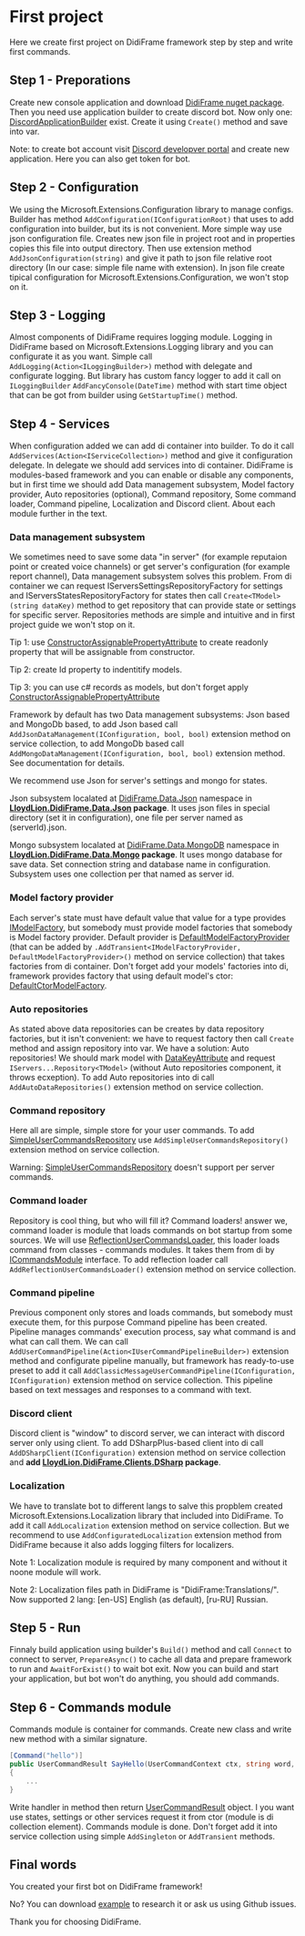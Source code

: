 # First project

Here we create first project on DidiFrame framework step by step and write first commands.

## Step 1 - Preporations

Create new console application and download [DidiFrame nuget package](https://www.nuget.org/packages/LloydLion.DidiFrame/).
Then you need use application builder to create discord bot.
Now only one: [DiscordApplicationBuilder](../api/DidiFrame.Application.DiscordApplicationBuilder.html) exist.
Create it using `Create()` method and save into var.

Note: to create bot account visit [Discord developver portal](https://discord.com/developers/applications) and create new application.
Here you can also get token for bot.

## Step 2 - Configuration

We using the Microsoft.Extensions.Configuration library to manage configs.
Builder has method `AddConfiguration(IConfigurationRoot)` that uses to add configuration into builder, but its is not convenient.
More simple way use json configuration file. Creates new json file in project root and in properties copies this file into output directory.
Then use extension method `AddJsonConfiguration(string)` and give it path to json file relative root directory (In our case: simple file name with extension).
In json file create tipical configuration for Microsoft.Extensions.Configuration, we won't stop on it.

## Step 3 - Logging

Almost components of DidiFrame requires logging module. Logging in DidiFrame based on Microsoft.Extensions.Logging library and you can configurate it as you want.
Simple call `AddLogging(Action<ILoggingBuilder>)` method with delegate and configurate logging. But library has custom fancy logger to add it call on `ILoggingBuilder`
`AddFancyConsole(DateTime)` method with start time object that can be got from builder using `GetStartupTime()` method.

## Step 4 - Services

When configuration added we can add di container into builder. To do it call `AddServices(Action<IServiceCollection>)` method and give it configuration delegate.
In delegate we should add services into di container. DidiFrame is modules-based framework and you can enable or disable any components,
but in first time we should add Data management subsystem, Model factory provider, Auto repositories (optional), Command repository, Some command loader, Command pipeline, Localization and Discord client.
About each module further in the text.

### Data management subsystem

We sometimes need to save some data "in server" (for example reputaion point or created voice channels) or get server's configuration (for example report channel), Data management subsystem solves this problem.
From di container we can request IServersSettingsRepositoryFactory for settings and IServersStatesRepositoryFactory for states then call `Create<TModel>(string dataKey)` method to get repository that can provide state or settings for specific server.
Repositories methods are simple and intuitive and in first project guide we won't stop on it.

Tip 1: use [ConstructorAssignablePropertyAttribute](../api/DidiFrame.Data.Model.ConstructorAssignablePropertyAttribute.html) to create readonly property that will be assignable from constructor.

Tip 2: create Id property to indentitify models.

Tip 3: you can use c# records as models, but don't forget apply [ConstructorAssignablePropertyAttribute](../api/DidiFrame.Data.Model.ConstructorAssignablePropertyAttribute.html)

Framework by default has two Data management subsystems: Json based and MongoDb based, to add Json based call `AddJsonDataManagement(IConfiguration, bool, bool)` extension method on service collection,
to add MongoDb based call `AddMongoDataManagement(IConfiguration, bool, bool)` extension method. See documentation for details.

We recommend use Json for server's settings and mongo for states.

Json subsystem localated at [DidiFrame.Data.Json](../api/DidiFrame.Data.Json.html) namespace in **[LloydLion.DidiFrame.Data.Json](../download.html) package**. It uses json files in special directory (set it in configuration), one file per server named as (serverId).json.

Mongo subsystem localated at [DidiFrame.Data.MongoDB](../api/DidiFrame.Data.MongoDB.html) namespace in **[LloydLion.DidiFrame.Data.Mongo](../download.html) package**. It uses mongo database for save data. Set connection string and database name in configuration. Subsystem uses one collection per that named as server id.

### Model factory provider

Each server's state must have default value that value for a type provides [IModelFactory](../api/DidiFrame.Data.IModelFactory-1.html), but somebody must provide model factories that somebody is Model factory provider.
Default provider is [DefaultModelFactoryProvider](../api/DidiFrame.Data.DefaultModelFactoryProvider.html) (that can be added by `.AddTransient<IModelFactoryProvider, DefaultModelFactoryProvider>()` method on service collection) that takes factories from di container.
Don't forget add your models' factories into di, framework provides factory that using default model's ctor: [DefaultCtorModelFactory](../api/DidiFrame.Data.DefaultCtorModelFactory-1.html).

### Auto repositories

As stated above data repositories can be creates by data repository factories, but it isn't convenient: we have to request factory then call `Create` method and assign repository into var.
We have a solution: Auto repositories! We should mark model with [DataKeyAttribute](../api/DidiFrame.Data.AutoKeys.DataKeyAttribute.html) and request `IServers...Repository<TModel>` (without Auto repositories component, it throws ecxeption).
To add Auto repositories into di call `AddAutoDataRepositories()` extension method on service collection.

### Command repository

Here all are simple, simple store for your user commands. To add [SimpleUserCommandsRepository](../api/DidiFrame.UserCommands.Repository.SimpleUserCommandsRepository.html) use `AddSimpleUserCommandsRepository()` extension method on service collection.

Warning: [SimpleUserCommandsRepository](../api/DidiFrame.UserCommands.Repository.SimpleUserCommandsRepository.html) doesn't support per server commands.

### Command loader

Repository is cool thing, but who will fill it? Command loaders! answer we, command loader is module that loads commands on bot startup from some sources.
We will use [ReflectionUserCommandsLoader](../api/DidiFrame.UserCommands.Loader.Reflection.ReflectionUserCommandsLoader.html), this loader loads command from classes - commands modules.
It takes them from di by [ICommandsModule](../api/DidiFrame.UserCommands.Loader.Reflection.ICommandsModule.html) interface.
To add reflection loader call `AddReflectionUserCommandsLoader()` extension method on service collection.

### Command pipeline

Previous component only stores and loads commands, but somebody must execute them, for this purpose Command pipeline has been created.
Pipeline manages commands' execution process, say what command is and what can call them.
We can call `AddUserCommandPipeline(Action<IUserCommandPipelineBuilder>)` extension method and configurate pipeline manually, but framework has ready-to-use preset to add it call `AddClassicMessageUserCommandPipeline(IConfiguration, IConfiguration)` extension method on service collection.
This pipeline based on text messages and responses to a command with text.

### Discord client 

Discord client is "window" to discord server, we can interact with discord server only using client.
To add DSharpPlus-based client into di call `AddDSharpClient(IConfiguration)` extension method on service collection and **add [LloydLion.DidiFrame.Clients.DSharp](../download.html) package**.

### Localization

We have to translate bot to different langs to salve this propblem created Microsoft.Extensions.Localization library that included into DidiFrame. To add it call `AddLocalization` extension method on service collection.
But we recommend to use `AddConfiguratedLocalization` extension method from DidiFrame because it also adds logging filters for localizers.

Note 1: Localization module is required by many component and without it noone module will work.

Note 2: Localization files path in DidiFrame is "DidiFrame:Translations/". Now supported 2 lang: \[en-US\] English (as default), \[ru-RU\] Russian.

## Step 5 - Run

Finnaly build application using builder's `Build()` method and call `Connect` to connect to server, `PrepareAsync()` to cache all data and prepare framework to run and `AwaitForExist()` to wait bot exit.
Now you can build and start your application, but bot won't do anything, you should add commands.

## Step 6 - Commands module

Commands module is container for commands. Create new class and write new method with a similar signature.

```cs
[Command("hello")]
public UserCommandResult SayHello(UserCommandContext ctx, string word, IMember toMention)
{
	...
}
```

Write handler in method then return [UserCommandResult](../api/DidiFrame.UserCommands.Models.UserCommandResult.html) object.
I you want use states, settings or other services request it from ctor (module is di collection element).
Commands module is done. Don't forget add it into service collection using simple `AddSingleton` or `AddTransient` methods.

## Final words

You created your first bot on DidiFrame framework!

No? You can download [example](../examples/FirstProject.zip) to research it or ask us using Github issues.

Thank you for choosing DidiFrame.